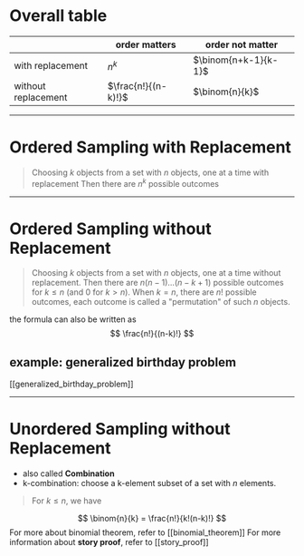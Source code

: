 # Overall table

|                     | order matters       | order not matter     |
| ------------------- | ------------------- | -------------------- |
| with replacement    | $n^{k}$             | $\binom{n+k-1}{k-1}$ |
| without replacement | $\frac{n!}{(n-k)!}$ | $\binom{n}{k}$       |

---
# Ordered Sampling with Replacement
> Choosing $k$ objects from a set with $n$ objects, one at a time with replacement
> Then there are $n^k$ possible outcomes

---
# Ordered Sampling without Replacement
> Choosing $k$ objects from a set with $n$ objects, one at a time without replacement. 
> Then there are $n(n-1) \dots (n-k+1)$ possible outcomes for $k \le n$ (and $0$ for $k > n$). When $k = n$, there are $n!$ possible outcomes, each outcome is called a "permutation" of such $n$ objects.

the formula can also be written as
$$
\frac{n!}{(n-k)!}
$$
## example: generalized birthday problem
[[generalized_birthday_problem]]

---
# Unordered Sampling without Replacement
- also called **Combination**
- k-combination: choose a k-element subset of a set with $n$ elements.

> For $k \le n$, we have

$$
\binom{n}{k} = \frac{n!}{k!(n-k)!}
$$
For more about binomial theorem, refer to [[binomial_theorem]]
For more information about **story proof**, refer to [[story_proof]]